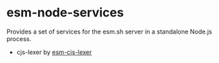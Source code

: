 # esm-node-services

Provides a set of services for the esm.sh server in a standalone Node.js process.

- cjs-lexer by [esm-cjs-lexer](https://www.npmjs.com/package/esm-cjs-lexer)

